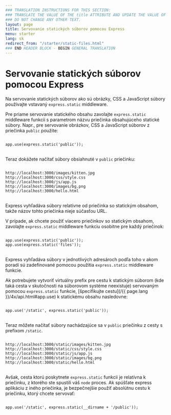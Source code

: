 ```yaml
---
### TRANSLATION INSTRUCTIONS FOR THIS SECTION:
### TRANSLATE THE VALUE OF THE title ATTRIBUTE AND UPDATE THE VALUE OF THE lang ATTRIBUTE.
### DO NOT CHANGE ANY OTHER TEXT.
layout: page
title: Servovanie statických súborov pomocou Express
menu: starter
lang: sk
redirect_from: "/starter/static-files.html"
### END HEADER BLOCK - BEGIN GENERAL TRANSLATION
---
```


# Servovanie statických súborov pomocou Express

Na servovanie statických súborov ako sú obrázky, CSS a JavaScript súbory používajte vstavaný `express.static` middleware.

Pre priame servovanie statického obsahu zavolajte `express.static` middleware funkcii s parametrom názvu priečinka obsahujúceho statické súbory. Napr., pre servovanie obrázkov, CSS a JavaScript súborov z priečinka `public` použite:

<pre>
<code class="language-javascript" translate="no">
app.use(express.static('public'));
</code>
</pre>

Teraz dokážete načítať súbory obsiahnuté v `public` priečinku:

<pre>
<code class="plain-text" translate="no">
http://localhost:3000/images/kitten.jpg
http://localhost:3000/css/style.css
http://localhost:3000/js/app.js
http://localhost:3000/images/bg.png
http://localhost:3000/hello.html
</code>
</pre>

<div class="doc-box doc-info">
Express vyhľadáva súbory relatívne od priečinka so statickým obsahom, takže názov tohto priečinka nieje súčasťou URL.
</div>

V prípade, ak chcete použiť viacero priečinkov so statickým obsahom, zavolajte `express.static` middleware funkciu osobitne pre každý priečinok:

<pre>
<code class="language-javascript" translate="no">
app.use(express.static('public'));
app.use(express.static('files'));
</code>
</pre>

Express vyhľadáva súbory v jednotlivých adresároch podľa toho v akom poradí sú zadefinované pomocou použitia `express.static` middleware funkcie.

Ak potrebujete vytvoriť virtuálny prefix pre cestu k statickým súborom (kde taká cesta v skutočnosti na súborovom systéme neexistuje) servovaným pomocou `express.static` funkcie, [špecifikujte cestu](/{{ page.lang }}/4x/api.html#app.use) k statickému obsahu nasledovne:

<pre>
<code class="language-javascript" translate="no">
app.use('/static', express.static('public'));
</code>
</pre>

Teraz môžete načítať súbory nachádzajúce sa v `public` priečinku z cesty s prefixom `/static`.

<pre>
<code class="plain-text" translate="no">
http://localhost:3000/static/images/kitten.jpg
http://localhost:3000/static/css/style.css
http://localhost:3000/static/js/app.js
http://localhost:3000/static/images/bg.png
http://localhost:3000/static/hello.html
</code>
</pre>

Avšak, cesta ktorú poskytnete `express.static` funkcii je relatívna k priečinku, z ktorého ste spustili váš `node` proces. Ak spúšťate express aplikáciu z iného priečinka, je bezpečnejšie použiť absolútnu cestu k priečinku, ktorý chcete servovať:

<pre>
<code class="language-javascript" translate="no">
app.use('/static', express.static(__dirname + '/public'));
</code>
</pre>
